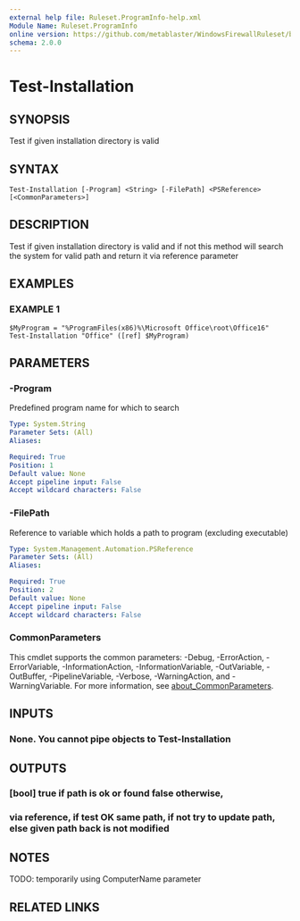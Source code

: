 ```yaml
---
external help file: Ruleset.ProgramInfo-help.xml
Module Name: Ruleset.ProgramInfo
online version: https://github.com/metablaster/WindowsFirewallRuleset/blob/master/Modules/Ruleset.ProgramInfo/Help/en-US/Test-Installation.md
schema: 2.0.0
---
```


# Test-Installation

## SYNOPSIS

Test if given installation directory is valid

## SYNTAX

```none
Test-Installation [-Program] <String> [-FilePath] <PSReference> [<CommonParameters>]
```

## DESCRIPTION

Test if given installation directory is valid and if not this method will search the
system for valid path and return it via reference parameter

## EXAMPLES

### EXAMPLE 1

```
$MyProgram = "%ProgramFiles(x86)%\Microsoft Office\root\Office16"
Test-Installation "Office" ([ref] $MyProgram)
```

## PARAMETERS

### -Program

Predefined program name for which to search

```yaml
Type: System.String
Parameter Sets: (All)
Aliases:

Required: True
Position: 1
Default value: None
Accept pipeline input: False
Accept wildcard characters: False
```

### -FilePath

Reference to variable which holds a path to program (excluding executable)

```yaml
Type: System.Management.Automation.PSReference
Parameter Sets: (All)
Aliases:

Required: True
Position: 2
Default value: None
Accept pipeline input: False
Accept wildcard characters: False
```

### CommonParameters

This cmdlet supports the common parameters: -Debug, -ErrorAction, -ErrorVariable, -InformationAction, -InformationVariable, -OutVariable, -OutBuffer, -PipelineVariable, -Verbose, -WarningAction, and -WarningVariable. For more information, see [about_CommonParameters](http://go.microsoft.com/fwlink/?LinkID=113216).

## INPUTS

### None. You cannot pipe objects to Test-Installation

## OUTPUTS

### [bool] true if path is ok or found false otherwise,

### via reference, if test OK same path, if not try to update path, else given path back is not modified

## NOTES

TODO: temporarily using ComputerName parameter

## RELATED LINKS
